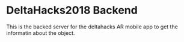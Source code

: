 
# DeltaHacks2018 Backend

This is the backed server for the deltahacks AR mobile app to get the informatin about the object.
